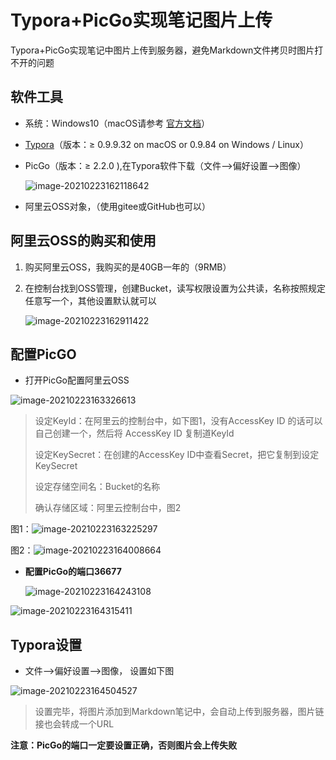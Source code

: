 # Typora+PicGo实现笔记图片上传

Typora+PicGo实现笔记中图片上传到服务器，避免Markdown文件拷贝时图片打不开的问题



## 软件工具

* 系统：Windows10（macOS请参考 [官方文档](https://support.typora.io/Upload-Image/)）

* [Typora](https://www.typora.io/)（版本：≥ 0.9.9.32 on macOS or 0.9.84 on Windows / Linux）

* PicGo（版本：≥ 2.2.0 ),在Typora软件下载（文件-->偏好设置-->图像）

  ![image-20210223162118642](https://kinvy-images.oss-cn-beijing.aliyuncs.com/Images/image-20210223162118642.png)

* 阿里云OSS对象，（使用gitee或GitHub也可以）



## 阿里云OSS的购买和使用

1. 购买阿里云OSS，我购买的是40GB一年的（9RMB）

2. 在控制台找到OSS管理，创建Bucket，读写权限设置为公共读，名称按照规定任意写一个，其他设置默认就可以

   ![image-20210223162911422](https://kinvy-images.oss-cn-beijing.aliyuncs.com/Images/image-20210223162911422.png)





## 配置PicGO

* 打开PicGo配置阿里云OSS

![image-20210223163326613](https://kinvy-images.oss-cn-beijing.aliyuncs.com/Images/image-20210223163326613.png)

> 设定KeyId：在阿里云的控制台中，如下图1，没有AccessKey ID 的话可以自己创建一个，然后将 AccessKey ID 复制道KeyId
>
> 设定KeySecret：在创建的AccessKey ID中查看Secret，把它复制到设定KeySecret
>
> 设定存储空间名：Bucket的名称
>
> 确认存储区域：阿里云控制台中，图2



图1：![image-20210223163225297](https://kinvy-images.oss-cn-beijing.aliyuncs.com/Images/image-20210223163225297.png)



图2：![image-20210223164008664](https://kinvy-images.oss-cn-beijing.aliyuncs.com/Images/image-20210223164008664.png)





* **配置PicGo的端口36677** 

  ![image-20210223164243108](https://kinvy-images.oss-cn-beijing.aliyuncs.com/Images/image-20210223164243108.png)

![image-20210223164315411](https://kinvy-images.oss-cn-beijing.aliyuncs.com/Images/image-20210223164315411.png)







## Typora设置

* 文件-->偏好设置-->图像，  设置如下图

![image-20210223164504527](https://kinvy-images.oss-cn-beijing.aliyuncs.com/Images/image-20210223164504527.png)



> 设置完毕，将图片添加到Markdown笔记中，会自动上传到服务器，图片链接也会转成一个URL







**注意：PicGo的端口一定要设置正确，否则图片会上传失败**